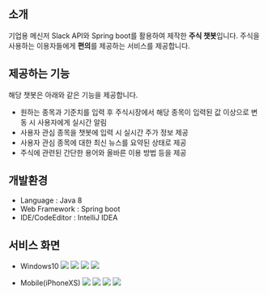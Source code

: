 ## 소개
기업용 메신저 Slack API와 Spring boot를 활용하여 제작한 **주식 챗봇**입니다. 주식을 사용하는 이용자들에게 **편의**를 제공하는 서비스를 제공합니다.

## 제공하는 기능
해당 챗봇은 아래와 같은 기능을 제공합니다.
- 원하는 종목과 기준치를 입력 후 주식시장에서 해당 종목이 입력된 값 이상으로 변동 시 사용자에게 실시간 알림
- 사용자 관심 종목을 챗봇에 입력 시 실시간 주가 정보 제공
- 사용자 관심 종목에 대한 최신 뉴스를 요약된 상태로 제공
- 주식에 관련된 간단한 용어와 올바른 이용 방법 등을 제공

## 개발환경
- Language : Java 8
- Web Framework : Spring boot
- IDE/CodeEditor : IntelliJ IDEA

## 서비스 화면
- Windows10
![](https://i.ibb.co/hW111p9/1.png)
![](https://i.ibb.co/tqPtKc9/2.png)
![](https://i.ibb.co/PDFP6pF/3.png)
![](https://i.ibb.co/VJqFTtb/4.png)

- Mobile(iPhoneXS)
![](https://i.ibb.co/LYbNHFJ/5.jpg)
![](https://i.ibb.co/Vj03Z3P/6.jpg)
![](https://i.ibb.co/3F1Qqxf/7.jpg)
![](https://i.ibb.co/M8rvt9k/8.jpg)
